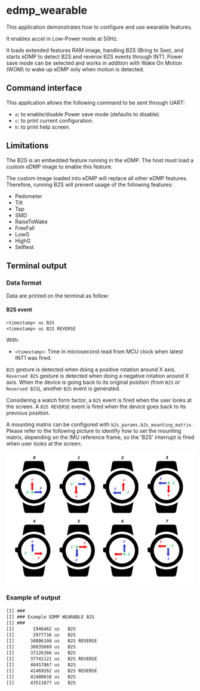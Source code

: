 # edmp_wearable

This application demonstrates how to configure and use wearable features.

It enables accel in Low-Power mode at 50Hz.

It loads extended features RAM image, handling B2S (Bring to See), and starts eDMP to detect B2S and reverse B2S events through INT1.
Power save mode can be selected and works in addition with Wake On Motion (WOM) to wake up eDMP only when motion is detected.

## Command interface

This application allows the following command to be sent through UART:
* `o`: to enable/disable Power save mode (defaults to disable).
* `c`: to print current configuration.
* `h`: to print help screen.

## Limitations

The B2S is an embedded feature running in the eDMP. The host must load a custom eDMP image to enable this feature.

The custom image loaded into eDMP will replace all other eDMP features. Therefore, running B2S will prevent usage of the following features:
* Pedometer
* Tilt
* Tap
* SMD
* RaiseToWake
* FreeFall
* LowG
* HighG
* Selftest

## Terminal output

### Data format

Data are printed on the terminal as follow:


#### B2S event
```
<timestamp> us B2S
<timestamp> us B2S REVERSE
```

With:
* `<timestamp>`: Time in microsecond read from MCU clock when latest INT1 was fired.

`B2S` gesture is detected when doing a positive rotation around X axis. `Reversed B2S` gesture is detected when doing a negative rotation around X axis. When the device is going back to its original position (from `B2S` or `Reversed B2S`), another `B2S` event is generated.

Considering a watch form factor, a `B2S` event is fired when the user looks at the screen. A `B2S REVERSE` event is fired when the device goes back to its previous position.

A mounting matrix can be configured with `b2s_params.b2s_mounting_matrix`. Please refer to the following picture to identify how to set the mounting matrix, depending on the IMU reference frame, so the 'B2S' interrupt is fired when user looks at the screen.

![](img/b2s_mmatrix.png)


### Example of output

```
[I] ###
[I] ### Example EDMP WEARABLE B2S
[I] ###
[I]       1946462 us   B2S
[I]       2977716 us   B2S
[I]      34806104 us   B2S REVERSE
[I]      36035669 us   B2S
[I]      37126366 us   B2S
[I]      37741121 us   B2S REVERSE
[I]      40457867 us   B2S
[I]      41469262 us   B2S REVERSE
[I]      42480618 us   B2S
[I]      43511877 us   B2S

```

